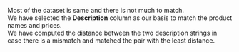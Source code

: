 Most of the dataset is same and there is not much to match.  
We have selected the **Description** column as our basis to match the product names and prices.  
We have computed the distance between the two description strings in case there is a mismatch and matched the pair with the least distance.
